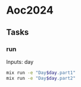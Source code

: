 # Aoc2024

## Tasks

### run

Inputs: day

```sh
mix run -e "Day$day.part1"
mix run -e "Day$day.part2"
```

